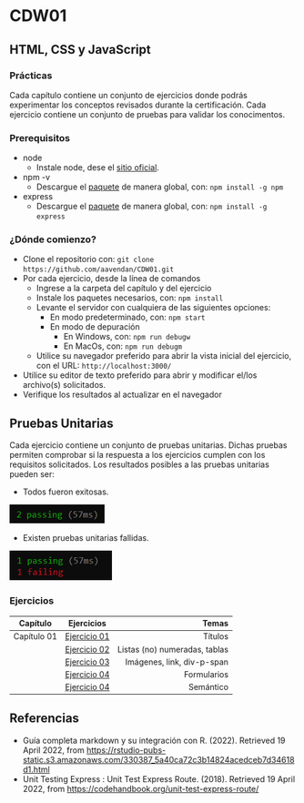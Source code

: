 # CDW01 
## HTML, CSS y JavaScript

### Prácticas

Cada capítulo contiene un conjunto de ejercicios donde podrás experimentar los conceptos revisados durante la certificación. Cada ejercicio contiene un conjunto de pruebas para validar los conocimentos.

### Prerequisitos

* node
	- Instale node, dese el [sitio oficial](https://nodejs.org/es/download/).
* npm -v
	- Descargue el [paquete](https://www.npmjs.com/package/download) de manera global, con: `npm install -g npm` 
* express
	- Descargue el [paquete](https://www.npmjs.com/package/express) de manera global, con: `npm install -g express` 


### ¿Dónde comienzo?

* Clone el repositorio con: `git clone https://github.com/aavendan/CDW01.git`
* Por cada ejercicio, desde la línea de comandos
	+ Ingrese a la carpeta del capítulo y del ejercicio
	+ Instale los paquetes necesarios, con: `npm install`
	+ Levante el servidor con cualquiera de las siguientes opciones:
		- En modo predeterminado, con: `npm start`
		- En modo de depuración 
			+ En Windows, con: `npm run debugw`
			+ En MacOs, con: `npm run debugm`
	+ Utilice su navegador preferido para abrir la vista inicial del ejercicio, con el URL: `http://localhost:3000/`
* Utilice su editor de texto preferido para abrir y modificar el/los archivo(s) solicitados.
* Verifique los resultados al actualizar en el navegador

## Pruebas Unitarias

Cada ejercicio contiene un conjunto de pruebas unitarias. Dichas pruebas permiten comprobar si la respuesta a los ejercicios cumplen con los requisitos solicitados. Los resultados posibles a las pruebas unitarias pueden ser: 

* Todos fueron exitosas.

![image info](images/exito.png)

* Existen pruebas unitarias fallidas.

![image info](images/fallo.png) 

### Ejercicios

| Capítulo      | Ejercicios                                        | Temas    |
| :-----------: | :-----------------------------------------------: | -------: |
| Capítulo 01   | [Ejercicio 01](Capítulo%2001/ejercicio01)         | Títulos  |
| 			    | [Ejercicio 02](Capítulo%2001/ejercicio02)         | Listas (no) numeradas, tablas | attributo (id)   |
| 			    | [Ejercicio 03](Capítulo%2001/ejercicio03)         | Imágenes, link, div-p-span | attributo (clase) |
| 			    | [Ejercicio 04](Capítulo%2001/ejercicio04)         | Formularios |
| 			    | [Ejercicio 04](Capítulo%2001/ejercicio05)         | Semántico |


## Referencias 

* Guía completa markdown y su integración con R. (2022). Retrieved 19 April 2022, from https://rstudio-pubs-static.s3.amazonaws.com/330387_5a40ca72c3b14824acedceb7d34618d1.html
* Unit Testing Express : Unit Test Express Route. (2018). Retrieved 19 April 2022, from https://codehandbook.org/unit-test-express-route/
